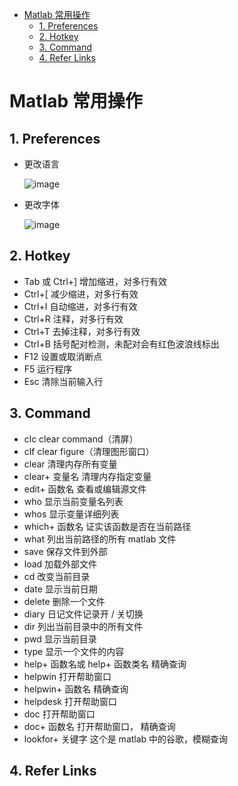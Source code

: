 - [Matlab 常用操作](#matlab-常用操作)
  - [1. Preferences](#1-preferences)
  - [2. Hotkey](#2-hotkey)
  - [3. Command](#3-command)
  - [4. Refer Links](#4-refer-links)

# Matlab 常用操作

## 1. Preferences

- 更改语言

  ![image](http://img.cdn.firejq.com/jpg/2019/4/3/a9e8452609a25bb4b60b02ab6c397b7f.jpg)

- 更改字体

  ![image](http://img.cdn.firejq.com/jpg/2019/4/3/cf7581265184660db69eb36af5e8d201.jpg)

  <!-- TODO: 更改为 cosola 字体后中文字符无法正常显示 -->

## 2. Hotkey

- Tab 或 Ctrl+] 增加缩进，对多行有效
- Ctrl+[ 减少缩进，对多行有效
- Ctrl+I 自动缩进，对多行有效
- Ctrl+R 注释，对多行有效
- Ctrl+T 去掉注释，对多行有效
- Ctrl+B 括号配对检测，未配对会有红色波浪线标出
- F12 设置或取消断点
- F5 运行程序
- Esc 清除当前输入行

## 3. Command

- clc clear command（清屏）
- clf clear figure（清理图形窗口）
- clear 清理内存所有变量
- clear+ 变量名 清理内存指定变量
- edit+ 函数名 查看或编辑源文件
- who 显示当前变量名列表
- whos 显示变量详细列表
- which+ 函数名 证实该函数是否在当前路径
- what 列出当前路径的所有 matlab 文件
- save 保存文件到外部
- load 加载外部文件
- cd	改变当前目录
- date	显示当前日期
- delete	删除一个文件
- diary	日记文件记录开 / 关切换
- dir	列出当前目录中的所有文件
- pwd	显示当前目录
- type 显示一个文件的内容
- help+ 函数名或 help+ 函数类名 精确查询
- helpwin 打开帮助窗口
- helpwin+ 函数名 精确查询
- helpdesk 打开帮助窗口
- doc 打开帮助窗口
- doc+ 函数名 打开帮助窗口， 精确查询
- lookfor+ 关键字 这个是 matlab 中的谷歌，模糊查询

## 4. Refer Links
